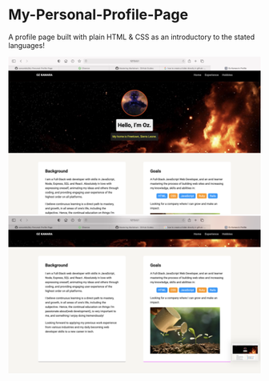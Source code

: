 # My-Personal-Profile-Page
A profile page built with plain HTML & CSS as an introductory to the stated languages!

![screen shot image of live page](https://github.com/osmankbk/My-Personal-Profile-Page/blob/main/images/home.png)
![2nd screen shot image of live page](https://github.com/osmankbk/My-Personal-Profile-Page/blob/main/images/home2.png)
